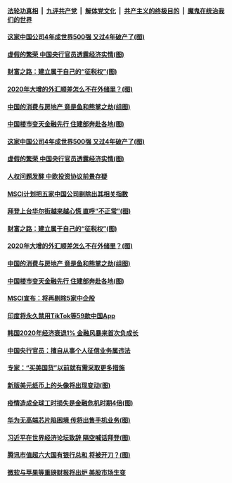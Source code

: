 

####  [法轮功真相](../../../../basic/blob/master/README.md?t=01272301) &nbsp;|&nbsp; [九评共产党](../../../../9ping.md/blob/master/README.md?t=01272301) &nbsp;|&nbsp; [解体党文化](../../../../jtdwh.md/blob/master/README.md?t=01272301)  &nbsp;|&nbsp; [共产主义的终极目的](../../../../gczydzjmd.md/blob/master/README.md?t=01272301) &nbsp;|&nbsp; [魔鬼在统治我们的世界](../../../../mgztzwmdsj.md/blob/master/README.md?t=01272301) 

#### [这家中国公司4年成世界500强 又过4年破产了(图)](../pages/p5/960532.md?t=01272301) 

#### [虚假的繁荣 中国央行官员透露经济实情(图)](../pages/p5/960529.md?t=01272301) 

#### [财富之路：建立属于自己的“征税权”(图)](../pages/p5/960484.md?t=01272301) 

#### [2020年大增的外汇顺差怎么不在外储里？(图)](../pages/p5/960481.md?t=01272301) 

#### [中国的消费与房地产 竟是鱼和熊掌之劫(组图)](../pages/p5/960466.md?t=01272301) 

#### [中国楼市变天金融先行 住建部奔赴各地(图)](../pages/p5/960420.md?t=01272301) 

#### [这家中国公司4年成世界500强 又过4年破产了(图)](../pages/p5/960532.md?t=01272301) 

#### [虚假的繁荣 中国央行官员透露经济实情(图)](../pages/p5/960529.md?t=01272301) 

#### [人权问题发酵 中欧投资协议前景存疑](../pages/p5/960522.md?t=01272301) 

#### [MSCI计划把五家中国公司剔除出其相关指数](../pages/p5/960518.md?t=01272301) 

#### [拜登上台华尔街越来越心慌 直呼“不正常”(图)](../pages/p5/960445.md?t=01272301) 

#### [财富之路：建立属于自己的“征税权”(图)](../pages/p5/960484.md?t=01272301) 

#### [2020年大增的外汇顺差怎么不在外储里？(图)](../pages/p5/960481.md?t=01272301) 

#### [中国的消费与房地产 竟是鱼和熊掌之劫(组图)](../pages/p5/960466.md?t=01272301) 

#### [中国楼市变天金融先行 住建部奔赴各地(图)](../pages/p5/960420.md?t=01272301) 

#### [MSCI宣布：将再剔除5家中企股](../pages/p5/960393.md?t=01272301) 

#### [印度将永久禁用TikTok等59款中国App](../pages/p5/960392.md?t=01272301) 

#### [韩国2020年经济衰退1% 金融风暴来首次负成长](../pages/p5/960391.md?t=01272301) 

#### [中国央行官员：擅自从事个人征信业务属违法](../pages/p5/960390.md?t=01272301) 

#### [专家：“买美国货”以前就有需采取更多措施](../pages/p5/960360.md?t=01272301) 

#### [新版美元纸币上的头像将出现变动(图)](../pages/p5/960359.md?t=01272301) 

#### [疫情造成全球工时损失是金融危机时期4倍(图)](../pages/p5/960353.md?t=01272301) 

#### [华为无高端芯片陷困境 传将出售手机业务(图)](../pages/p5/960343.md?t=01272301) 

#### [习近平在世界经济论坛致辞 隔空喊话拜登(图)](../pages/p5/960325.md?t=01272301) 

#### [腾讯市值超六大国有银行总和 将被开刀？(图)](../pages/p5/960316.md?t=01272301) 

#### [微软与苹果等重磅财报将出炉 美股市场生变](../pages/p5/960313.md?t=01272301) 

